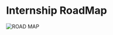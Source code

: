 # Internship RoadMap
![ROAD MAP]([http://url/to/img.png](https://joprblob.azureedge.net/site/blog/e06f33e5-e10a-4c41-83fe-a6811ac29722/rm.png))
